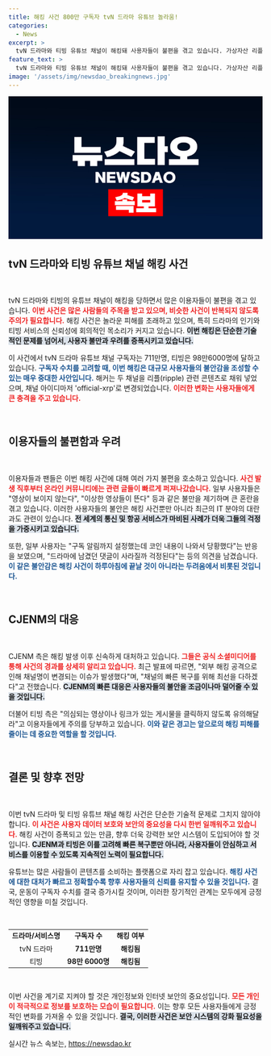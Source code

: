 ```yaml
---
title: 해킹 사건 800만 구독자 tvN 드라마 유튜브 놀라움!
categories:
  - News
excerpt: >
  tvN 드라마와 티빙 유튜브 채널이 해킹돼 사용자들이 불편을 겪고 있습니다. 가상자산 리플로 채워진 채널에서 구독자들의 걱정이 커지고 있는 가운데, CJENM은 신속한 복구를 약속했습니다. 클릭하고 더 알아보세요!
feature_text: >
  tvN 드라마와 티빙 유튜브 채널이 해킹돼 사용자들이 불편을 겪고 있습니다. 가상자산 리플로 채워진 채널에서 구독자들의 걱정이 커지고 있는 가운데, CJENM은 신속한 복구를 약속했습니다. 클릭하고 더 알아보세요!
image: '/assets/img/newsdao_breakingnews.jpg'
---
```


<p><img src="/assets/img/newsdao_breakingnews.jpg" alt="implanttips 속보" /></p>

<h2 data-ke-size="size26">tvN 드라마와 티빙 유튜브 채널 해킹 사건</h2>

<p data-ke-size="size16">&nbsp;</p>

<p>tvN 드라마와 티빙의 유튜브 채널이 해킹을 당하면서 많은 이용자들이 불편을 겪고 있습니다. <b><span style="color: #ee2323;">이번 사건은 많은 사람들의 주목을 받고 있으며, 비슷한 사건이 반복되지 않도록 주의가 필요합니다.</span></b> 해킹 사건은 놀라운 피해를 초래하고 있으며, 특히 드라마의 인기와 티빙 서비스의 신뢰성에 회의적인 목소리가 커지고 있습니다. <b><span style="background-color: #21538527;">이번 해킹은 단순한 기술적인 문제를 넘어서, 사용자 불만과 우려를 증폭시키고 있습니다.</span></b> </p>

<p>이 사건에서 tvN 드라마 유튜브 채널 구독자는 711만명, 티빙은 98만6000명에 달하고 있습니다. <b><span style="color: #1a5490;">구독자 수치를 고려할 때, 이번 해킹은 대규모 사용자들의 불안감을 조성할 수 있는 매우 중대한 사안입니다.</span></b> 해커는 두 채널을 리플(ripple) 관련 콘텐츠로 채워 넣었으며, 채널 아이디마저 'official-xrp'로 변경되었습니다. <b><span style="color: #ee2323;">이러한 변화는 사용자들에게 큰 충격을 주고 있습니다.</span></b> </p>

<p data-ke-size="size16">&nbsp;</p>

<h2 data-ke-size="size26">이용자들의 불편함과 우려</h2>

<p data-ke-size="size16">&nbsp;</p>

<p>이용자들과 팬들은 이번 해킹 사건에 대해 여러 가지 불편을 호소하고 있습니다. <b><span style="color: #ee2323;">사건 발생 직후부터 온라인 커뮤니티에는 관련 글들이 빠르게 퍼져나갔습니다.</span></b> 일부 사용자들은 "영상이 보이지 않는다", "이상한 영상들이 뜬다" 등과 같은 불만을 제기하며 큰 혼란을 겪고 있습니다. 이러한 사용자들의 불안은 해킹 사건뿐만 아니라 최근의 IT 분야의 대란과도 관련이 있습니다. <b><span style="background-color: #21538527;">전 세계의 통신 및 항공 서비스가 마비된 사례가 더욱 그들의 걱정을 가중시키고 있습니다.</span></b> </p>

<p>또한, 일부 사용자는 "구독 알림까지 설정했는데 코인 내용이 나와서 당황했다"는 반응을 보였으며, "드라마에 남겼던 댓글이 사라질까 걱정된다"는 등의 의견을 남겼습니다. <b><span style="color: #1a5490;">이 같은 불안감은 해킹 사건이 하루아침에 끝날 것이 아니라는 두려움에서 비롯된 것입니다.</span></b> </p>

<p data-ke-size="size16">&nbsp;</p>

<h2 data-ke-size="size26">CJENM의 대응</h2>

<p data-ke-size="size16">&nbsp;</p>

<p>CJENM 측은 해킹 발생 이후 신속하게 대처하고 있습니다. <b><span style="color: #ee2323;">그들은 공식 소셜미디어를 통해 사건의 경과를 상세히 알리고 있습니다.</span></b> 최근 발표에 따르면, "외부 해킹 공격으로 인해 채널명이 변경되는 이슈가 발생했다"며, "채널의 빠른 복구를 위해 최선을 다하겠다"고 전했습니다. <b><span style="background-color: #21538527;">CJENM의 빠른 대응은 사용자들의 불안을 조금이나마 덜어줄 수 있을 것입니다.</span></b> </p>

<p>더불어 티빙 측은 "의심되는 영상이나 링크가 있는 게시물을 클릭하지 않도록 유의해달라"고 이용자들에게 주의를 당부하고 있습니다. <b><span style="color: #1a5490;">이와 같은 경고는 앞으로의 해킹 피해를 줄이는 데 중요한 역할을 할 것입니다.</span></b> </p>

<p data-ke-size="size16">&nbsp;</p>

<h2 data-ke-size="size26">결론 및 향후 전망</h2>

<p data-ke-size="size16">&nbsp;</p>

<p>이번 tvN 드라마 및 티빙 유튜브 채널 해킹 사건은 단순한 기술적 문제로 그치지 않아야 합니다. <b><span style="color: #ee2323;">이 사건은 사용자 데이터 보호와 보안의 중요성을 다시 한번 일깨워주고 있습니다.</span></b> 해킹 사건이 증폭되고 있는 만큼, 향후 더욱 강력한 보안 시스템이 도입되어야 할 것입니다. <b><span style="background-color: #21538527;">CJENM과 티빙은 이를 고려해 빠른 복구뿐만 아니라, 사용자들이 안심하고 서비스를 이용할 수 있도록 지속적인 노력이 필요합니다.</span></b> </p>

<p>유튜브는 많은 사람들이 콘텐츠를 소비하는 플랫폼으로 자리 잡고 있습니다. <b><span style="color: #1a5490;">해킹 사건에 대한 대처가 빠르고 정확할수록 향후 사용자들의 신뢰를 유지할 수 있을 것입니다.</span></b> 결국, 운동이 구독자 수치를 결국 증가시킬 것이며, 이러한 장기적인 관계는 모두에게 긍정적인 영향을 미칠 것입니다. </p>

<p data-ke-size="size16">&nbsp;</p> 

<table style="width: 100%; border-collapse: collapse;">
<tr>
<td style="text-align: center; height: 17px;"><b>드라마/서비스명</b></td>
<td style="text-align: center; height: 17px;"><b>구독자 수</b></td>
<td style="text-align: center; height: 17px;"><b>해킹 여부</b></td>
</tr>
<tr>
<td style="text-align: center; height: 17px;">tvN 드라마</td>
<td style="text-align: center; height: 17px;"><b>711만명</b></td>
<td style="text-align: center; height: 17px;"><b>해킹됨</b></td>
</tr>
<tr>
<td style="text-align: center; height: 17px;">티빙</td>
<td style="text-align: center; height: 17px;"><b>98만 6000명</b></td>
<td style="text-align: center; height: 17px;"><b>해킹됨</b></td>
</tr>
</table>

<p data-ke-size="size16">&nbsp;</p>

<p>이번 사건을 계기로 지켜야 할 것은 개인정보와 인터넷 보안의 중요성입니다. <b><span style="color: #ee2323;">모든 개인이 적극적으로 정보를 보호하는 모습이 필요합니다.</span></b> 이는 향후 모든 사용자들에게 긍정적인 변화를 가져올 수 있을 것입니다. <b><span style="background-color: #21538527;">결국, 이러한 사건은 보안 시스템의 강화 필요성을 일깨워주고 있습니다.</span></b></p>
실시간 뉴스 속보는, <a href="https://newsdao.kr" rel="dofollow">https://newsdao.kr</a>


